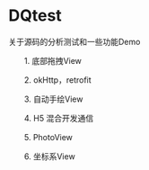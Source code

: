 # DQtest
关于源码的分析测试和一些功能Demo

　　1. 底部拖拽View

　　2. okHttp，retrofit

　　3. 自动手绘View

　　4. H5 混合开发通信

　　5. PhotoView

　　6. 坐标系View
